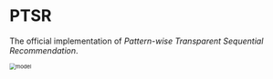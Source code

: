 # PTSR

The official implementation of _Pattern-wise Transparent Sequential Recommendation_.

<img src="D:\Code\CodePy\PTSR\PTSR-Data\Paper\fig\model\model.png" alt="model" style="zoom: 67%;" />